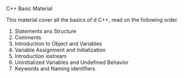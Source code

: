 C++ Basic Material 

This material cover all the basics of d C++, read on the following order.

1. Statements ans Structure 
2. Comments
3. Introduction to Object and Variables
4. Variable Assignment and Initialization
5. Introduction iostream
6. Uninitialized Variables and Undefined Behavior
7. Keywords and Naming identifiers
